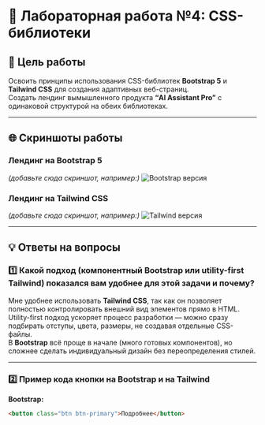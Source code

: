 # 🧩 Лабораторная работа №4: CSS-библиотеки

## 📘 Цель работы
Освоить принципы использования CSS-библиотек **Bootstrap 5** и **Tailwind CSS** для создания адаптивных веб-страниц.  
Создать лендинг вымышленного продукта **“AI Assistant Pro”** с одинаковой структурой на обеих библиотеках.

---

## 🌐 Скриншоты работы

### Лендинг на Bootstrap 5  
*(добавьте сюда скриншот, например:)*
![Bootstrap версия](screens/bootstrap.png)

### Лендинг на Tailwind CSS  
*(добавьте сюда скриншот, например:)*
![Tailwind версия](screens/tailwind.png)

---

## 💡 Ответы на вопросы

### 1️⃣ Какой подход (компонентный Bootstrap или utility-first Tailwind) показался вам удобнее для этой задачи и почему?

Мне удобнее использовать **Tailwind CSS**, так как он позволяет полностью контролировать внешний вид элементов прямо в HTML.  
Utility-first подход ускоряет процесс разработки — можно сразу подбирать отступы, цвета, размеры, не создавая отдельные CSS-файлы.  
В **Bootstrap** всё проще в начале (много готовых компонентов), но сложнее сделать индивидуальный дизайн без переопределения стилей.

---

### 2️⃣ Пример кода кнопки на Bootstrap и на Tailwind

**Bootstrap:**
```html
<button class="btn btn-primary">Подробнее</button>
